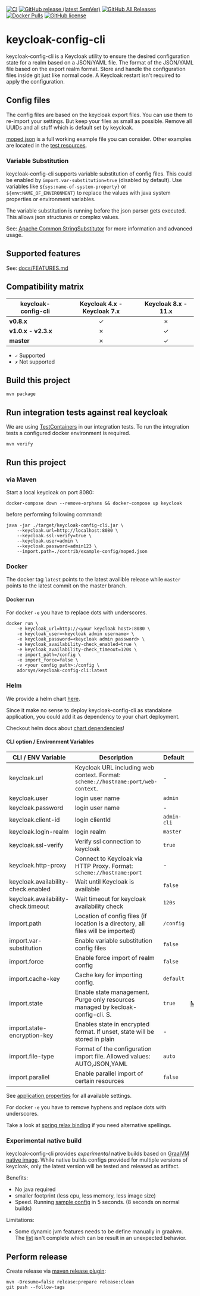 [![CI](https://github.com/adorsys/keycloak-config-cli/workflows/CI/badge.svg)](https://github.com/adorsys/keycloak-config-cli/actions?query=workflow%3ACI)
[![GitHub release (latest SemVer)](https://img.shields.io/github/v/release/adorsys/keycloak-config-cli?logo=github&sort=semver)](https://github.com/adorsys/keycloak-config-cli/releases/latest)
[![GitHub All Releases](https://img.shields.io/github/downloads/adorsys/keycloak-config-cli/total?logo=github)](https://github.com/adorsys/keycloak-config-cli/releases)
[![Docker Pulls](https://img.shields.io/docker/pulls/adorsys/keycloak-config-cli?logo=docker)](https://hub.docker.com/r/adorsys/keycloak-config-cli)
[![GitHub license](https://img.shields.io/github/license/adorsys/keycloak-config-cli)](https://github.com/adorsys/keycloak-config-cli/blob/master/LICENSE.txt)

# keycloak-config-cli

keycloak-config-cli is a Keycloak utility to ensure the desired configuration state for a realm based on a JSON/YAML file. The format of the JSON/YAML file based on the export realm format. Store and handle the configuration files inside git just like normal code. A Keycloak restart isn't required to apply the configuration.

## Config files

The config files are based on the keycloak export files. You can use them to re-import your settings.
But keep your files as small as possible. Remove all UUIDs and all stuff which is default set by keycloak.

[moped.json](./contrib/example-config/moped.json) is a full working example file you can consider.
Other examples are located in the [test resources](./src/test/resources/import-files).

### Variable Substitution

keycloak-config-cli supports variable substitution of config files. This could be enabled by `import.var-substitution=true` (disabled by default).
Use variables like `${sys:name-of-system-property}` or `${env:NAME_OF_ENVIRONMENT}` to replace the values with java system properties or environment variables.

The variable substitution is running before the json parser gets executed. This allows json structures or complex values.

See: [Apache Common StringSubstitutor](https://commons.apache.org/proper/commons-text/apidocs/org/apache/commons/text/StringSubstitutor.html) for more information and advanced usage.

## Supported features

See: [docs/FEATURES.md](./docs/FEATURES.md)

## Compatibility matrix

| keycloak-config-cli | **Keycloak 4.x - Keycloak 7.x** | **Keycloak 8.x - 11.x** |
| ------------------- | :-----------------------------: | :---------------------: |
| **v0.8.x**          |                ✓                |            ✗            |
| **v1.0.x - v2.3.x** |                ✗                |            ✓            |
| **master**          |                ✗                |            ✓            |

- `✓` Supported
- `✗` Not supported

## Build this project

```shell script
mvn package
```

## Run integration tests against real keycloak

We are using [TestContainers](https://www.testcontainers.org/) in our integration tests.
To run the integration tests a configured docker environment is required.

```shell script
mvn verify
```

## Run this project

### via Maven

Start a local keycloak on port 8080:

```shell script
docker-compose down --remove-orphans && docker-compose up keycloak
```

before performing following command:

```shell script
java -jar ./target/keycloak-config-cli.jar \
    --keycloak.url=http://localhost:8080 \
    --keycloak.ssl-verify=true \
    --keycloak.user=admin \
    --keycloak.password=admin123 \
    --import.path=./contrib/example-config/moped.json
```

### Docker

The docker tag `latest` points to the latest availible release while `master` points to the latest commit on the master branch.

#### Docker run

For docker `-e` you have to replace dots with underscores.

```shell script
docker run \
    -e keycloak_url=http://<your keycloak host>:8080 \
    -e keycloak_user=<keycloak admin username> \
    -e keycloak_password=<keycloak admin password> \
    -e keycloak_availability-check_enabled=true \
    -e keycloak_availability-check_timeout=120s \
    -e import_path=/config \
    -e import_force=false \
    -v <your config path>:/config \
    adorsys/keycloak-config-cli:latest
```

### Helm

We provide a helm chart [here](./contrib/charts/keycloak-config-cli).

Since it make no sense to deploy keycloak-config-cli as standalone application, you could
add it as dependency to your chart deployment.

Checkout helm docs about [chart dependencies](https://helm.sh/docs/topics/charts/#chart-dependencies)!

#### CLI option / Environment Variables

| CLI / ENV Variable                  | Description                                                                       | Default     | Docs                          |
| ----------------------------------- | --------------------------------------------------------------------------------- | ----------- | ----------------------------- |
| keycloak.url                        | Keycloak URL including web context. Format: `scheme://hostname:port/web-context`. | -           |                               |
| keycloak.user                       | login user name                                                                   | `admin`     |                               |
| keycloak.password                   | login user name                                                                   | -           |                               |
| keycloak.client-id                  | login clientId                                                                    | `admin-cli` |                               |
| keycloak.login-realm                | login realm                                                                       | `master`    |                               |
| keycloak.ssl-verify                 | Verify ssl connection to keycloak                                                 | `true`      |                               |
| keycloak.http-proxy                 | Connect to Keycloak via HTTP Proxy. Format: `scheme://hostname:port`              | -           |                               |
| keycloak.availability-check.enabled | Wait until Keycloak is available                                                  | `false`     |                               |
| keycloak.availability-check.timeout | Wait timeout for keycloak availability check                                      | `120s`      |                               |
| import.path                         | Location of config files (if location is a directory, all files will be imported) | `/config`   |                               |
| import.var-substitution             | Enable variable substitution config files                                         | `false`     |                               |
| import.force                        | Enable force import of realm config                                               | `false`     |                               |
| import.cache-key                    | Cache key for importing config.                                                   | `default`   |                               |
| import.state                        | Enable state management. Purge only resources managed by kecloak-config-cli. S.   | `true`      | [MANAGED.md](docs/MANAGED.md) |
| import.state-encryption-key         | Enables state in encrypted format. If unset, state will be stored in plain        | -           |                               |
| import.file-type                    | Format of the configuration import file. Allowed values: AUTO,JSON,YAML           | `auto`      |                               |
| import.parallel                     | Enable parallel import of certain resources                                       | `false`     |                               |

See [application.properties](src/main/resources/application.properties) for all available settings.

For docker `-e` you have to remove hyphens and replace dots with underscores.

Take a look at [spring relax binding](https://github.com/spring-projects/spring-boot/wiki/Relaxed-Binding-2.0) if you need
alternative spellings.

### Experimental native build

keycloak-config-cli provides _experimental_ native builds based on [GraalVM native image](https://www.graalvm.org/docs/reference-manual/native-image/). While native builds configs provided for multiple versions of keycloak, only the latest version will be tested and released as artifact.

Benefits:

- No java required
- smaller footprint (less cpu, less memory, less image size)
- Speed. Running [sample config](./contrib/example-config/moped.json) in 5 seconds. (8 seconds on normal builds)

Limitations:

- Some dynamic jvm features needs to be define manually in graalvm. The [list](src/main/resources/META-INF/native-image/10.0.2/reflect-config.json) isn't complete which can be result in an unexpected behavior.

## Perform release

Create release via [maven release plugin](https://maven.apache.org/maven-release/maven-release-plugin/examples/prepare-release.html):

```shell script
mvn -Dresume=false release:prepare release:clean
git push --follow-tags
```
